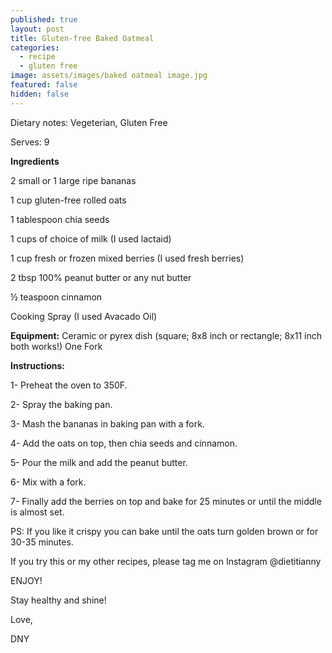 ```yaml
---
published: true
layout: post
title: Gluten-free Baked Oatmeal
categories:
  - recipe
  - gluten free
image: assets/images/baked oatmeal image.jpg
featured: false
hidden: false
---
```


Dietary notes: Vegeterian, Gluten Free


Serves: 9 

**Ingredients**
 
2 small or 1 large ripe bananas

1 cup gluten-free rolled oats 

1 tablespoon chia seeds

1 cups of choice of milk (I used lactaid)

1 cup fresh or frozen mixed berries (I used fresh berries)

2 tbsp 100% peanut butter or any nut butter

½ teaspoon cinnamon

Cooking Spray (I used Avacado Oil)
 
**Equipment:**
Ceramic or pyrex dish (square; 8x8 inch or rectangle; 8x11 inch both works!)
One Fork
 
**Instructions:**

1- Preheat the oven to 350F.

2- Spray the baking pan.

3- Mash the bananas in baking pan with a fork. 

4- Add the oats on top, then chia seeds and cinnamon.

5- Pour the milk and add the peanut butter.

6- Mix with a fork.

7- Finally add the berries on top and bake for 25 minutes or until the middle is almost set.

PS: If you like it crispy you can bake until the oats turn golden brown or for 30-35 minutes. 

If you try this or my other recipes, please tag me on Instagram @dietitianny 

ENJOY! 

Stay healthy and shine!

Love,

DNY
